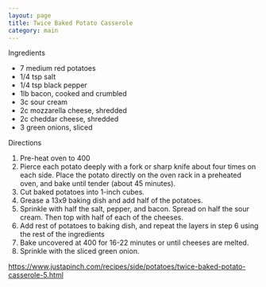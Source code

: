 ```yaml
---
layout: page
title: Twice Baked Potato Casserole
category: main
---
```


Ingredients
  * 7 medium red potatoes
  * 1/4 tsp salt
  * 1/4 tsp black pepper
  * 1lb bacon, cooked and crumbled
  * 3c sour cream
  * 2c mozzarella cheese, shredded
  * 2c cheddar cheese, shredded
  * 3 green onions, sliced

Directions
  1. Pre-heat oven to 400
  2. Pierce each potato deeply with a fork or sharp knife about four times on each side. Place the potato directly on the oven rack in a preheated oven, and bake until tender (about 45 minutes).
  3. Cut baked potatoes into 1-inch cubes.
  4. Grease a 13x9 baking dish and add half of the potatoes.
  5. Sprinkle with half the salt, pepper, and bacon. Spread on half the sour cream. Then top with half of each of the cheeses. 
  6. Add rest of potatoes to baking dish, and repeat the layers in step 6 using the rest of the ingredients
  7. Bake uncovered at 400 for 16-22 minutes or until cheeses are melted.
  8. Sprinkle with the sliced green onion.

<https://www.justapinch.com/recipes/side/potatoes/twice-baked-potato-casserole-5.html>